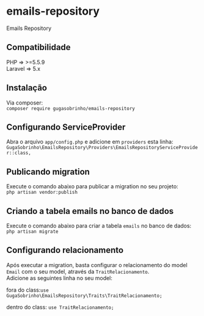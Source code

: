 # emails-repository

Emails Repository


## Compatibilidade
PHP => >=5.5.9 <br>
Laravel => 5.x


## Instalação
Via composer: <br>
    `composer require gugasobrinho/emails-repository`


## Configurando ServiceProvider
Abra o arquivo `app/config.php` e adicione em `providers` esta linha: <br>
    `GugaSobrinho\EmailsRepository\Providers\EmailsRepositoryServiceProvider::class,`


## Publicando migration
Execute o comando abaixo para publicar a migration no seu projeto: <br>
    `php artisan vendor:publish`


## Criando a tabela emails no banco de dados
Execute o comando abaixo para criar a tabela `emails` no banco de dados: <br>
    `php artisan migrate`

## Configurando relacionamento
Após executar a migration, basta configurar o relacionamento do model `Email` com o seu model, através da `TraitRelacionamento`. <br>
Adicione as seguintes linha no seu model: <br>

fora do class:`use GugaSobrinho\EmailsRepository\Traits\TraitRelacionamento;` <br>

dentro do class: `use TraitRelacionamento;`
